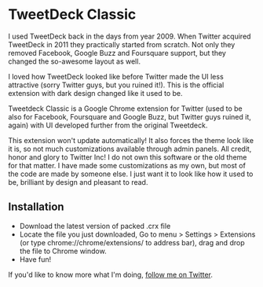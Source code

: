 TweetDeck Classic
=========================

I used TweetDeck back in the days from year 2009. When Twitter acquired TweetDeck in 2011 they practically started from scratch. Not only they removed Facebook, Google Buzz and Foursquare support, but they changed the so-awesome layout as well.

I loved how TweetDeck looked like before Twitter made the UI less attractive (sorry Twitter guys, but you ruined it!). This is the official extension with dark design changed like it used to be.

Tweetdeck Classic is a Google Chrome extension for Twitter (used to be also for Facebook, Foursquare and Google Buzz, but Twitter guys ruined it, again) with UI developed further from the original Tweetdeck.

This extension won't update automatically! It also forces the theme look like it is, so not much customizations available through admin panels. All credit, honor and glory to Twitter Inc! I do not own this software or the old theme for that matter. I have made some customizations as my own, but most of the code are made by someone else. I just want it to look like how it used to be, brilliant by design and pleasant to read.

Installation
--------------

- Download the latest version of packed .crx file
- Locate the file you just downloaded, Go to menu > Settings > Extensions (or type chrome://chrome/extensions/ to address bar), drag and drop the file to Chrome window.
- Have fun!

If you'd like to know more what I'm doing, [follow me on Twitter](http://www.twitter.com/rolle).